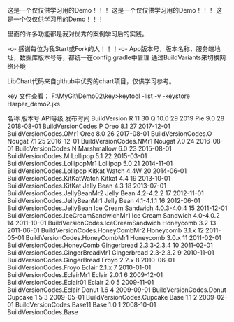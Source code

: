 这是一个仅仅供学习用的Demo！！！
这是一个仅仅供学习用的Demo！！！
这是一个仅仅供学习用的Demo！！！

里面的许多功能都是我对优秀的案例学习后的实践。

-o- 感谢每位为我Start或Fork的人！！！-o-
App版本号，版本名称，服务端地址，数据库版本号等，都统一在config.gradle中管理
通过BuildVariants来切换网络环境

LibChart代码来自github中优秀的chart项目，仅供学习参考。


key 文件查看：
F:\MyGit\Demo02\key>keytool -list -v -keystore Harper_demo2.jks


名称                    版本号          API等级           发布时间              BuildVersion
R                       11              30
Q	                    10.0	        29	            2019
Pie	                    9.0	            28	            2018-08-01	        BuildVersionCodes.P
Oreo	                8.1	            27	            2017-12-01	        BuildVersionCodes.OMr1
Oreo	                8.0	            26	            2017-08-01	        BuildVersionCodes.O
Nougat	                7.1	            25	            2016-12-01	        BuildVersionCodes.NMr1
Nougat	                7.0	            24	            2016-08-01	        BuildVersionCodes.N
Marshmallow	            6.0	            23	            2015-08-01	        BuildVersionCodes.M
Lollipop	            5.1	            22	            2015-03-01	        BuildVersionCodes.LollipopMr1
Lollipop	            5.0	            21	            2014-11-01	        BuildVersionCodes.Lollipop
Kitkat Watch            4.4W	        20	            2014-06-01	        BuildVersionCodes.KitKatWatch
Kitkat	                4.4	            19	            2013-10-01	        BuildVersionCodes.KitKat
Jelly Bean	            4.3	            18	            2013-07-01	        BuildVersionCodes.JellyBeanMr2
Jelly Bean	            4.2-4.2.2	    17	            2012-11-01	        BuildVersionCodes.JellyBeanMr1
Jelly Bean	            4.1-4.1.1	    16	            2012-06-01	        BuildVersionCodes.JellyBean
Ice Cream Sandwich	    4.0.3-4.0.4	    15	            2011-12-01	        BuildVersionCodes.IceCreamSandwichMr1
Ice Cream Sandwich	    4.0-4.0.2	    14	            2011-10-01	        BuildVersionCodes.IceCreamSandwich
Honeycomb	            3.2	            13	            2011-06-01	        BuildVersionCodes.HoneyCombMr2
Honeycomb	            3.1.x	        12	            2011-05-01	        BuildVersionCodes.HoneyCombMr1
Honeycomb	            3.0.x	        11	            2011-02-01	        BuildVersionCodes.HoneyComb
Gingerbread	            2.3.3-2.3.4	    10	            2011-02-01	        BuildVersionCodes.GingerBreadMr1
Gingerbread	            2.3-2.3.2	    9	            2010-11-01	        BuildVersionCodes.GingerBread
Froyo	                2.2.x	        8	            2010-06-01	        BuildVersionCodes.Froyo
Eclair	                2.1.x	        7	            2010-01-01	        BuildVersionCodes.EclairMr1
Eclair	                2.0.1	        6	            2009-12-01	        BuildVersionCodes.Eclair01
Eclair	                2.0	            5	            2009-11-01	        BuildVersionCodes.Eclair
Donut	                1.6	            4	            2009-09-01	        BuildVersionCodes.Donut
Cupcake	                1.5	            3	            2009-05-01	        BuildVersionCodes.Cupcake
Base	                1.1	            2	            2009-02-01	        BuildVersionCodes.Base11
Base	                1.0	            1	            2008-10-01	        BuildVersionCodes.Base